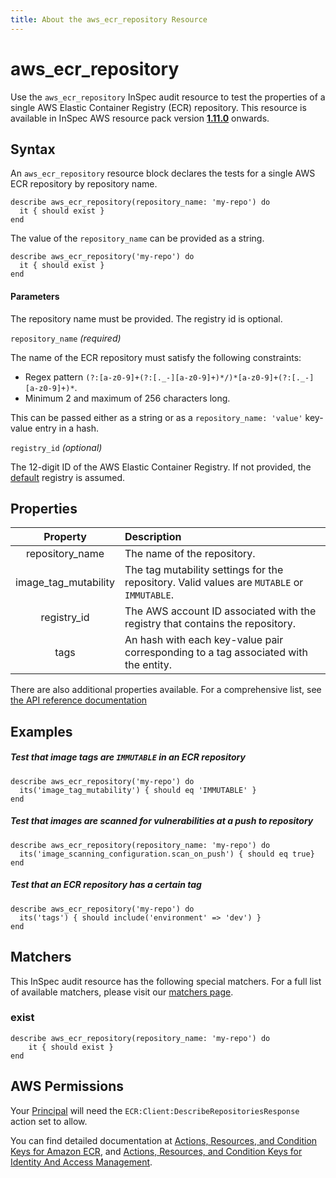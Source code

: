 ```yaml
---
title: About the aws_ecr_repository Resource
---
```


# aws_ecr_repository

Use the `aws_ecr_repository` InSpec audit resource to test the properties of a single AWS Elastic Container Registry (ECR) repository.
This resource is available in InSpec AWS resource pack version **[1.11.0](https://github.com/inspec/inspec-aws/releases/tag/v1.11.0)** onwards.

## Syntax

An `aws_ecr_repository` resource block declares the tests for a single AWS ECR repository by repository name.

    describe aws_ecr_repository(repository_name: 'my-repo') do
      it { should exist }
    end

The value of the `repository_name` can be provided as a string.  

    describe aws_ecr_repository('my-repo') do
      it { should exist }
    end

#### Parameters

The repository name must be provided. The registry id is optional.

`repository_name` _(required)_

The name of the ECR repository must satisfy the following constraints:
- Regex pattern `(?:[a-z0-9]+(?:[._-][a-z0-9]+)*/)*[a-z0-9]+(?:[._-][a-z0-9]+)*`.
- Minimum 2 and maximum of 256 characters long.

This can be passed either as a string or as a `repository_name: 'value'` key-value entry in a hash.

`registry_id` _(optional)_

The 12-digit ID of the AWS Elastic Container Registry. If not provided, the [default](https://docs.aws.amazon.com/AmazonECR/latest/APIReference/API_DescribeRepositories.html) registry is assumed.  

## Properties

| Property | Description |
| :---: | :--- |
| repository_name | The name of the repository.|
| image_tag_mutability | The tag mutability settings for the repository. Valid values are `MUTABLE` or `IMMUTABLE`. |
| registry_id | The AWS account ID associated with the registry that contains the repository. |
| tags | An hash with each key-value pair corresponding to a tag associated with the entity. |

There are also additional properties available. For a comprehensive list, see [the API reference documentation](https://docs.aws.amazon.com/AmazonECR/latest/APIReference/API_Repository.html)

## Examples

##### Test that image tags are `IMMUTABLE` in an ECR repository

    describe aws_ecr_repository('my-repo') do
      its('image_tag_mutability') { should eq 'IMMUTABLE' }
    end
    
##### Test that images are scanned for vulnerabilities at a push to repository

    describe aws_ecr_repository(repository_name: 'my-repo') do
      its('image_scanning_configuration.scan_on_push') { should eq true}
    end
    
##### Test that an ECR repository has a certain tag

    describe aws_ecr_repository('my-repo') do
      its('tags') { should include('environment' => 'dev') }
    end
    
## Matchers

This InSpec audit resource has the following special matchers. For a full list of available matchers, please visit our [matchers page](https://www.inspec.io/docs/reference/matchers/).

   
### exist

    describe aws_ecr_repository(repository_name: 'my-repo') do
        it { should exist }
    end
    
## AWS Permissions

Your [Principal](https://docs.aws.amazon.com/IAM/latest/UserGuide/intro-structure.html#intro-structure-principal) will need the `ECR:Client:DescribeRepositoriesResponse` action set to allow.

You can find detailed documentation at [Actions, Resources, and Condition Keys for Amazon ECR](https://docs.aws.amazon.com/AmazonECR/latest/APIReference/API_Operations.html), and [Actions, Resources, and Condition Keys for Identity And Access Management](https://docs.aws.amazon.com/IAM/latest/UserGuide/list_identityandaccessmanagement.html).
